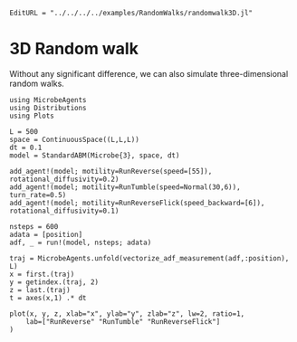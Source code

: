 ```@meta
EditURL = "../../../../examples/RandomWalks/randomwalk3D.jl"
```

# 3D Random walk

Without any significant difference, we can also simulate three-dimensional random walks.

````@example randomwalk3D
using MicrobeAgents
using Distributions
using Plots

L = 500
space = ContinuousSpace((L,L,L))
dt = 0.1
model = StandardABM(Microbe{3}, space, dt)

add_agent!(model; motility=RunReverse(speed=[55]), rotational_diffusivity=0.2)
add_agent!(model; motility=RunTumble(speed=Normal(30,6)), turn_rate=0.5)
add_agent!(model; motility=RunReverseFlick(speed_backward=[6]), rotational_diffusivity=0.1)

nsteps = 600
adata = [position]
adf, _ = run!(model, nsteps; adata)

traj = MicrobeAgents.unfold(vectorize_adf_measurement(adf,:position), L)
x = first.(traj)
y = getindex.(traj, 2)
z = last.(traj)
t = axes(x,1) .* dt

plot(x, y, z, xlab="x", ylab="y", zlab="z", lw=2, ratio=1,
    lab=["RunReverse" "RunTumble" "RunReverseFlick"]
)
````

